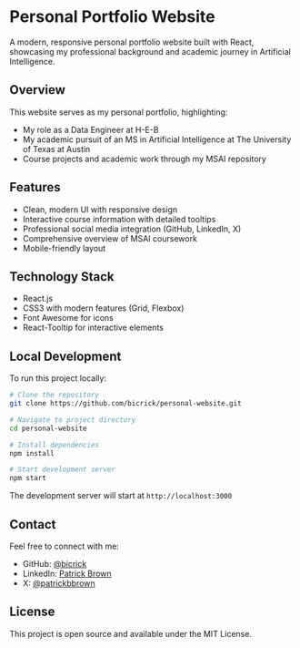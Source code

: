 # Personal Portfolio Website

A modern, responsive personal portfolio website built with React, showcasing my professional background and academic journey in Artificial Intelligence.

## Overview

This website serves as my personal portfolio, highlighting:
- My role as a Data Engineer at H-E-B
- My academic pursuit of an MS in Artificial Intelligence at The University of Texas at Austin
- Course projects and academic work through my MSAI repository

## Features

- Clean, modern UI with responsive design
- Interactive course information with detailed tooltips
- Professional social media integration (GitHub, LinkedIn, X)
- Comprehensive overview of MSAI coursework
- Mobile-friendly layout

## Technology Stack

- React.js
- CSS3 with modern features (Grid, Flexbox)
- Font Awesome for icons
- React-Tooltip for interactive elements

## Local Development

To run this project locally:

```bash
# Clone the repository
git clone https://github.com/bicrick/personal-website.git

# Navigate to project directory
cd personal-website

# Install dependencies
npm install

# Start development server
npm start
```

The development server will start at `http://localhost:3000`

## Contact

Feel free to connect with me:
- GitHub: [@bicrick](https://github.com/bicrick)
- LinkedIn: [Patrick Brown](https://www.linkedin.com/in/patrick-brown-470617195/)
- X: [@patrickbbrown](https://x.com/patrickbbrown)

## License

This project is open source and available under the MIT License.
